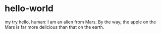 # hello-world
my try
hello, human:
I am an alien from Mars.
By the way, the apple on the Mars is far more delicious than that on the earth.
